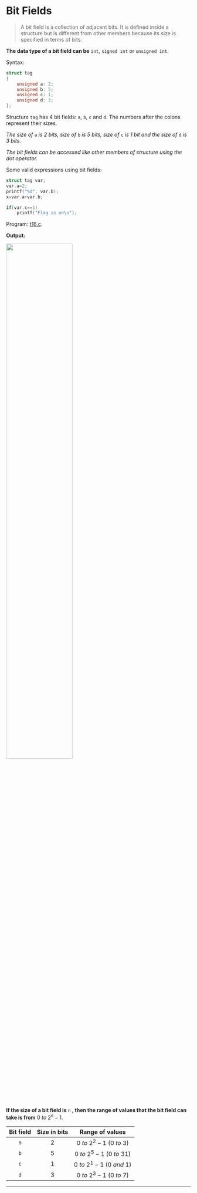 # Bit Fields
> A bit field is a collection of adjacent bits. It is defined inside a structure but is different from other members because its size is specified in terms of bits.

**The data type of a bit field can be** `int`, `signed int` or `unsigned int`.

Syntax:

```c
struct tag
{
	unsigned a: 2;
	unsigned b: 5;
	unsigned c: 1;
	unsigned d: 3;
};
```

Structure `tag` has 4 bit fields: `a`, `b`, `c` and `d`. The numbers after the colons represent their sizes.

_The size of_ `a` _is 2 bits, size of_ `b` _is 5 bits, size of_ `c` _is 1 bit and the size of_ `d` _is 3 bits._

_The bit fields can be accessed like other members of structure using the dot operator._

Some valid expressions using bit fields:

```c
struct tag var;
var.a=2;
printf("%d", var.b);
x=var.a+var.b;

if(var.c==1)
	printf("Flag is on\n");
```

Program:
[t16.c](https://github.com/C0DER11101/CPrograms/blob/CProgramming/OpOnBits/tests/t16.c).

**Output:**

<img src="https://user-images.githubusercontent.com/96164229/213514718-d3f5ed2c-8ab1-494c-97be-a933a10ecc91.png" width="60%" height="60%">

**If the size of a bit field is** `n` **, then the range of values that the bit field can take is from** $0\ to\ 2^{n}-1$.


|Bit field|Size in bits|Range of values|
|:-------:|:----------:|:-------------:|
|`a`|2|$0\ to\ 2^2-1\ (0\ to\ 3)$|
|`b`|5|$0\ to\ 2^5-1\ (0\ to\ 31)$|
|`c`|1|$0\ to\ 2^1-1\ (0\ and\ 1)$|
|`d`|3|$0\ to\ 2^3-1\ (0\ to\ 7)$|














---
